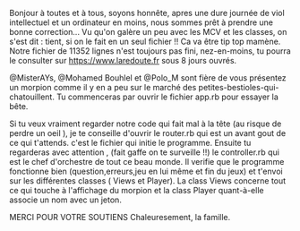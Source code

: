 Bonjour à toutes et à tous, soyons honnête, apres une dure journée de viol intellectuel et un ordinateur en moins, nous sommes prêt à prendre une bonne correction... Vu qu'on galère un peu avec les MCV et les classes, on s'est  dit : tient, si on le fait en un seul fichier !! Ca va être tip top mamène. Notre fichier de 11352 lignes n'est toujours pas fini, nez-en-moins, tu pourra le consulter sur https://www.laredoute.fr  sous 8 jours ouvrés.

@MisterAYs, @Mohamed Bouhlel et @Polo_M sont fière de vous présentez un morpion comme il y en a peu sur le marché des petites-bestioles-qui-chatouillent. Tu commenceras par ouvrir le fichier app.rb pour essayer la bête. 

Si tu veux vraiment regarder notre code qui fait mal à la tête (au risque de perdre un oeil ), je te conseille d'ouvrir le router.rb qui est un avant gout de ce qui t'attends. c'est le fichier qui initie le programme. 
Ensuite tu regarderas avec attention , (fait gaffe on te surveille !!) le controller.rb qui est le chef d'orchestre de tout ce beau monde. Il verifie que le programme fonctionne bien (question,erreurs,jeu en lui même et fin du jeux) et t'envoi sur les différentes classes ( Views et Player).
La class Views concerne tout ce qui touche à l'affichage du morpion et la class Player quant-à-elle associe un nom avec un jeton.

MERCI POUR VOTRE SOUTIENS 
Chaleuresement, la famille.
